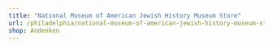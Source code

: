 ```yaml
---
title: "National Museum of American Jewish History Museum Store"
url: /philadelphia/national-museum-of-american-jewish-history-museum-store/
shop: Andenken
---
```

